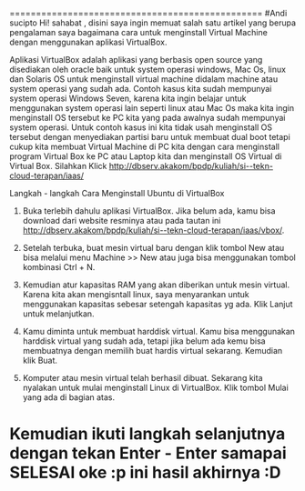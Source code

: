 
================================================
#Andi sucipto
Hi! sahabat , disini saya ingin memuat salah satu artikel yang berupa pengalaman saya bagaimana 
cara untuk menginstall Virtual Machine dengan menggunakan aplikasi VirtualBox.

Aplikasi VirtualBox adalah aplikasi yang berbasis open source yang disediakan oleh oracle baik untuk system operasi windows, Mac Os, linux dan Solaris OS untuk menginstall virtual machine didalam machine atau system operasi yang sudah ada. Contoh kasus kita sudah mempunyai system operasi Windows Seven, karena kita ingin belajar untuk menggunakan system operasi lain seperti linux atau Mac Os maka kita ingin menginstall OS tersebut ke PC kita yang pada awalnya sudah mempunyai system operasi.
Untuk contoh kasus ini kita tidak usah menginstall OS tersebut dengan menyediakan partisi baru untuk membuat dual boot tetapi cukup kita membuat Virtual Machine di PC kita dengan cara menginstall program Virtual Box ke PC atau Laptop kita dan menginstall OS Virtual di Virtual Box.
Silahkan Klick   http://dbserv.akakom/bpdp/kuliah/si--tekn-cloud-terapan/iaas/

Langkah - langkah 
Cara Menginstall Ubuntu di VirtualBox

1. Buka terlebih dahulu aplikasi VirtualBox. Jika belum ada, kamu bisa download dari website resminya atau pada tautan ini http://dbserv.akakom/bpdp/kuliah/si--tekn-cloud-terapan/iaas/vbox/.

2. Setelah terbuka, buat mesin virtual baru dengan klik tombol New atau bisa melalui menu Machine >> New atau juga bisa menggunakan tombol kombinasi Ctrl + N.

4. Kemudian atur kapasitas RAM yang akan diberikan untuk mesin virtual. Karena kita akan mengisntall linux, saya menyarankan untuk menggunakan kapasitas sebesar setengah kapasitas yg ada. Klik Lanjut untuk melanjutkan.

5. Kamu diminta untuk membuat harddisk virtual. Kamu bisa menggunakan harddisk virtual yang sudah ada, tetapi jika belum ada kemu bisa membuatnya dengan memilih buat hardis virtual sekarang. Kemudian klik Buat.

6. Komputer atau mesin virtual telah berhasil dibuat. Sekarang kita nyalakan untuk mulai menginstall Linux di VirtualBox. Klik tombol Mulai yang ada di bagian atas.

Kemudian ikuti langkah selanjutnya dengan tekan Enter - Enter samapai SELESAI oke :p
ini hasil akhirnya :D 
================================================
